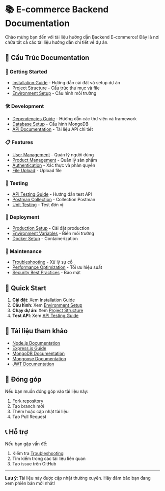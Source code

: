 # 📚 E-commerce Backend Documentation

Chào mừng bạn đến với tài liệu hướng dẫn Backend E-commerce! Đây là nơi chứa tất cả các tài liệu hướng dẫn chi tiết về dự án.

## 📁 Cấu Trúc Documentation

### 🚀 **Getting Started**
- [Installation Guide](./installation-guide.md) - Hướng dẫn cài đặt và setup dự án
- [Project Structure](./project-structure.md) - Cấu trúc thư mục và file
- [Environment Setup](./environment-setup.md) - Cấu hình môi trường

### 🛠️ **Development**
- [Dependencies Guide](./dependencies-guide.md) - Hướng dẫn các thư viện và framework
- [Database Setup](./database-setup.md) - Cấu hình MongoDB
- [API Documentation](./api-documentation.md) - Tài liệu API chi tiết

### 📋 **Features**
- [User Management](./features/user-management.md) - Quản lý người dùng
- [Product Management](./features/product-management.md) - Quản lý sản phẩm
- [Authentication](./features/authentication.md) - Xác thực và phân quyền
- [File Upload](./features/file-upload.md) - Upload file

### 🧪 **Testing**
- [API Testing Guide](./testing/api-testing-guide.md) - Hướng dẫn test API
- [Postman Collection](./testing/postman-collection.md) - Collection Postman
- [Unit Testing](./testing/unit-testing.md) - Test đơn vị

### 🚀 **Deployment**
- [Production Setup](./deployment/production-setup.md) - Cài đặt production
- [Environment Variables](./deployment/environment-variables.md) - Biến môi trường
- [Docker Setup](./deployment/docker-setup.md) - Containerization

### 🔧 **Maintenance**
- [Troubleshooting](./maintenance/troubleshooting.md) - Xử lý sự cố
- [Performance Optimization](./maintenance/performance-optimization.md) - Tối ưu hiệu suất
- [Security Best Practices](./maintenance/security-best-practices.md) - Bảo mật

## 🎯 **Quick Start**

1. **Cài đặt**: Xem [Installation Guide](./installation-guide.md)
2. **Cấu hình**: Xem [Environment Setup](./environment-setup.md)
3. **Chạy dự án**: Xem [Project Structure](./project-structure.md)
4. **Test API**: Xem [API Testing Guide](./testing/api-testing-guide.md)

## 📖 **Tài liệu tham khảo**

- [Node.js Documentation](https://nodejs.org/docs/)
- [Express.js Guide](https://expressjs.com/en/guide/routing.html)
- [MongoDB Documentation](https://docs.mongodb.com/)
- [Mongoose Documentation](https://mongoosejs.com/docs/)
- [JWT Documentation](https://jwt.io/introduction)

## 🤝 **Đóng góp**

Nếu bạn muốn đóng góp vào tài liệu này:

1. Fork repository
2. Tạo branch mới
3. Thêm hoặc cập nhật tài liệu
4. Tạo Pull Request

## 📞 **Hỗ trợ**

Nếu bạn gặp vấn đề:

1. Kiểm tra [Troubleshooting](./maintenance/troubleshooting.md)
2. Tìm kiếm trong các tài liệu liên quan
3. Tạo issue trên GitHub

---

**Lưu ý**: Tài liệu này được cập nhật thường xuyên. Hãy đảm bảo bạn đang xem phiên bản mới nhất!

